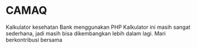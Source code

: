 # CAMAQ
Kalkulator kesehatan Bank menggunakan PHP
Kalkulator ini masih sangat sederhana, jadi masih bisa dikembangkan lebih dalam lagi. Mari berkontribusi bersama
